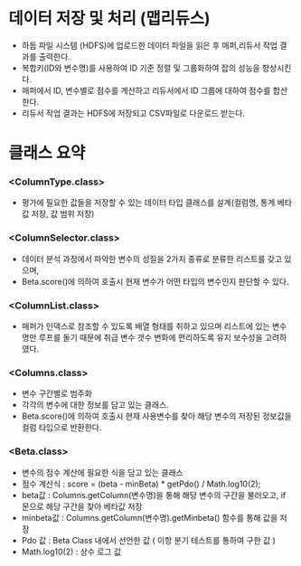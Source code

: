 # 데이터 저장 및 처리 (맵리듀스)
- 하둡 파일 시스템 (HDFS)에 업로드한 데이터 파일을 읽은 후 매퍼,리듀서 작업 결과를 출력한다.
- 복합키(ID와 변수명)를 사용하여 ID 기준 정렬 및 그룹화하여 잡의 성능을 향상시킨다.
- 매퍼에서 ID, 변수별로 점수를 계산하고 리듀서에서 ID 그룹에 대하여 점수를 합산한다.
- 리듀서 작업 결과는 HDFS에 저장되고 CSV파일로 다운로드 받는다.

# 클래스 요약
### <ColumnType.class>
- 평가에 필요한 값들을 저장할 수 있는 데이터 타입 클래스를 설계(컬럼명, 통계 베타값 저장, 값 범위 저장)
### <ColumnSelector.class>
- 데이터 분석 과정에서 파악한 변수의 성질을 2가지 종류로 분류한 리스트를 갖고 있으며,
- Beta.score()에 의하여 호출시 현재 변수가 어떤 타입의 변수인지 판단할 수 있다.
### <ColumnList.class>
- 매퍼가 인덱스로 참조할 수 있도록 배열 형태를 취하고 있으며 리스트에 있는 변수명만 루프를 돌기 때문에 취급 변수 갯수 변화에 편리하도록 유지 보수성을 고려하였다.
### <Columns.class>
- 변수 구간별로 범주화
- 각각의 변수에 대한 정보를 담고 있는 클래스.
- Beta.score()에 의하여 호출시 현재 사용변수를 찾아 해당 변수의 저장된 정보값을 컬럼 타입으로 반환한다.
### <Beta.class>
- 변수의 점수 계산에 필요한 식을 담고 있는 클래스
- 점수 계산식 : score = (beta - minBeta) * getPdo() / Math.log10(2);
- beta값 : Columns.getColumn(변수명)을 통해 해당 변수의 구간을 불러오고, if 문으로 해당 구간을 찾아 베타값 저장
- minbeta값 : Columns.getColumn(변수명).getMinbeta() 함수를 통해 값을 저장
- Pdo 값 : Beta Class 내에서 선언한 값 ( 이항 분기 테스트를 통하여 구한 값 )
- Math.log10(2) : 상수 로그 값

